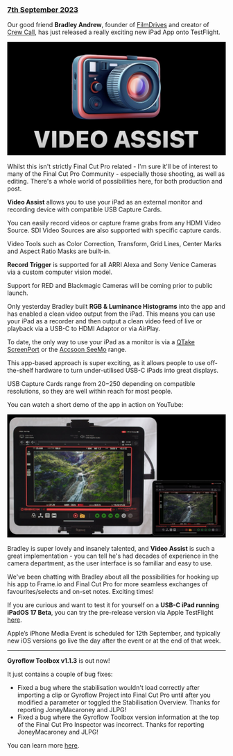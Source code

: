 ### [7th September 2023](/news/20230907)

Our good friend **Bradley Andrew**, founder of [FilmDrives](https://filmdrives.com) and creator of [Crew Call](https://apps.apple.com/au/app/crew-call/id1532198878), has just released a really exciting new iPad App onto TestFlight.

![](/static/video-assist-logo.jpg)

Whilst this isn't strictly Final Cut Pro related - I'm sure it'll be of interest to many of the Final Cut Pro Community - especially those shooting, as well as editing. There's a whole world of possibilities here, for both production and post.

**Video Assist** allows you to use your iPad as an external monitor and recording device with compatible USB Capture Cards.

You can easily record videos or capture frame grabs from any HDMI Video Source. SDI Video Sources are also supported with specific capture cards.

Video Tools such as Color Correction, Transform, Grid Lines, Center Marks and Aspect Ratio Masks are built-in.

**Record Trigger** is supported for all ARRI Alexa and Sony Venice Cameras via a custom computer vision model.

Support for RED and Blackmagic Cameras will be coming prior to public launch.

Only yesterday Bradley built **RGB & Luminance Histograms** into the app and has enabled a clean video output from the iPad. This means you can use your iPad as a recorder and then output a clean video feed of live or playback via a USB-C to HDMI Adaptor or via AirPlay.

To date, the only way to use your iPad as a monitor is via a [QTake ScreenPort](https://qtakehd.com/hardware/screenport/) or the [Accsoon SeeMo](https://accsoon.com/accsoon-seemo/) range.

This app-based approach is super exciting, as it allows people to use off-the-shelf hardware to turn under-utilised USB-C iPads into great displays.

USB Capture Cards range from $20-$250 depending on compatible resolutions, so they are well within reach for most people.

You can watch a short demo of the app in action on YouTube:

[![](/static/video-assist-youtube.jpeg)](https://www.youtube.com/watch?v=-KxTDOyLeWQ)

Bradley is super lovely and insanely talented, and **Video Assist** is such a great implementation - you can tell he's had decades of experience in the camera department, as the user interface is so familiar and easy to use.

We've been chatting with Bradley about all the possibilities for hooking up his app to Frame.io and Final Cut Pro for more seamless exchanges of favourites/selects and on-set notes. Exciting times!

If you are curious and want to test it for yourself on a **USB-C iPad running iPadOS 17 Beta**, you can try the pre-release version via Apple TestFlight [here](https://testflight.apple.com/join/vgjAL68x).

Apple’s iPhone Media Event is scheduled for 12th September, and typically new iOS versions go live the day after the event or at the end of that week.

---

**Gyroflow Toolbox v1.1.3** is out now!

It just contains a couple of bug fixes:

- Fixed a bug where the stabilisation wouldn't load correctly after importing a clip or Gyroflow Project into Final Cut Pro until after you modified a parameter or toggled the Stabilisation Overview. Thanks for reporting JoneyMacaroney and JLPG!
- Fixed a bug where the Gyroflow Toolbox version information at the top of the Final Cut Pro Inspector was incorrect. Thanks for reporting JoneyMacaroney and JLPG!

You can learn more [here](https://gyroflowtoolbox.fcp.cafe).